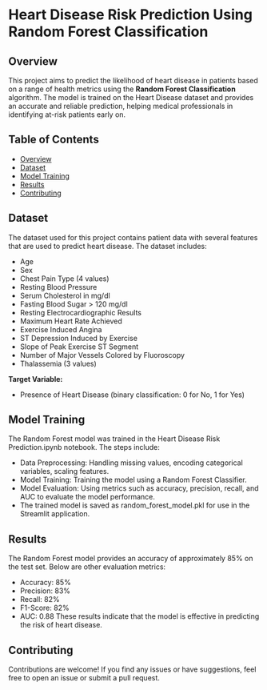 # Heart Disease Risk Prediction Using Random Forest Classification

## Overview
This project aims to predict the likelihood of heart disease in patients based on a range of health metrics using the **Random Forest Classification** algorithm. The model is trained on the Heart Disease dataset and provides an accurate and reliable prediction, helping medical professionals in identifying at-risk patients early on.

## Table of Contents
- [Overview](#overview)
- [Dataset](#dataset)
- [Model Training](#model-training)
- [Results](#results)
- [Contributing](#contributing)


## Dataset
The dataset used for this project contains patient data with several features that are used to predict heart disease. The dataset includes:
- Age
- Sex
- Chest Pain Type (4 values)
- Resting Blood Pressure
- Serum Cholesterol in mg/dl
- Fasting Blood Sugar > 120 mg/dl
- Resting Electrocardiographic Results
- Maximum Heart Rate Achieved
- Exercise Induced Angina
- ST Depression Induced by Exercise
- Slope of Peak Exercise ST Segment
- Number of Major Vessels Colored by Fluoroscopy
- Thalassemia (3 values)

**Target Variable:**
- Presence of Heart Disease (binary classification: 0 for No, 1 for Yes)

## Model Training
The Random Forest model was trained in the Heart Disease Risk Prediction.ipynb notebook. The steps include:

+ Data Preprocessing: Handling missing values, encoding categorical variables, scaling features.
+ Model Training: Training the model using a Random Forest Classifier.
+ Model Evaluation: Using metrics such as accuracy, precision, recall, and AUC to evaluate the model performance.
+ The trained model is saved as random_forest_model.pkl for use in the Streamlit application.

## Results
The Random Forest model provides an accuracy of approximately 85% on the test set. Below are other evaluation metrics:

+ Accuracy: 85%
+ Precision: 83%
+ Recall: 82%
+ F1-Score: 82%
+ AUC: 0.88
These results indicate that the model is effective in predicting the risk of heart disease.

## Contributing
Contributions are welcome! If you find any issues or have suggestions, feel free to open an issue or submit a pull request.
